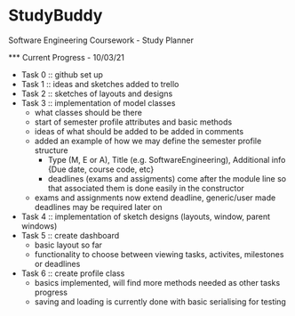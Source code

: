 # StudyBuddy
Software Engineering Coursework - Study Planner

*** Current Progress - 10/03/21
+ Task 0 :: github set up 
+ Task 1 :: ideas and sketches added to trello
+ Task 2 :: sketches of layouts and designs
+ Task 3 :: implementation of model classes
  - what classes should be there
  - start of semester profile attributes and basic methods
  - ideas of what should be added to be added in comments
  - added an example of how we may define the semester profile structure
    - Type (M, E or A), Title (e.g. SoftwareEngineering),  Additional info {Due date, course code, etc}
    - deadlines (exams and assigments) come after the module line so that associated them is done easily in the constructor
  - exams and assignments now extend deadline, generic/user made deadlines may be required later on
+ Task 4 :: implementation of sketch designs (layouts, window, parent windows)
+ Task 5 :: create dashboard
  - basic layout so far
  - functionality to choose between viewing tasks, activites, milestones or deadlines
+ Task 6 :: create profile class
  - basics implemented, will find more methods needed as other tasks progress
  - saving and loading is currently done with basic serialising for testing
